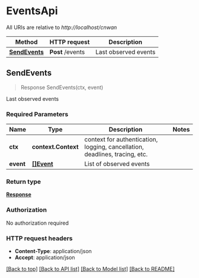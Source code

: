 # EventsApi

All URIs are relative to *http://localhost/cnwan*

Method | HTTP request | Description
------------- | ------------- | -------------
[**SendEvents**](EventsApi.md#SendEvents) | **Post** /events | Last observed events



## SendEvents

> Response SendEvents(ctx, event)

Last observed events

### Required Parameters


Name | Type | Description  | Notes
------------- | ------------- | ------------- | -------------
**ctx** | **context.Context** | context for authentication, logging, cancellation, deadlines, tracing, etc.
**event** | [**[]Event**](Event.md)| List of observed events | 

### Return type

[**Response**](Response.md)

### Authorization

No authorization required

### HTTP request headers

- **Content-Type**: application/json
- **Accept**: application/json

[[Back to top]](#) [[Back to API list]](../README.md#documentation-for-api-endpoints)
[[Back to Model list]](../README.md#documentation-for-models)
[[Back to README]](../README.md)

